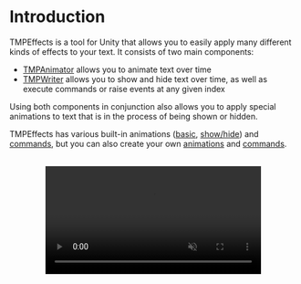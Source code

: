 <link rel="stylesheet" type="text/css" href="../styles.css">
<style>
    .center-vid {
        display: flex;
        justify-content: center;
        align-content: center;
    }
</style>

# Introduction

TMPEffects is a tool for Unity that allows you to easily apply many different kinds of effects to your text.
It consists of two main components:

- [TMPAnimator](tmpanimator.html) allows you to animate text over time
- [TMPWriter](tmpwriter.html) allows you to show and hide text over time, as well as execute commands or raise events at any given index

Using both components in conjunction also allows you to apply special animations to text that is in the process of being shown or hidden.  

TMPEffects has various built-in animations ([basic](tmpanimator_builtinbasicanimations.md), [show/hide](tmpanimator_builtinshowhideanimations.md)) and [commands](tmpwriter_builtincommands.md), but you can also create your own [animations](tmpanimator_creatinganimations.md) and [commands](tmpwriter_creatingcommands.md).

<br/>
<div class="center-vid">
<video class="center-vid" style="min-width: 300px; max-width: 2000px; width:75%; height:auto;" src="../videos/tmpeffects-intro.mp4" width="320" height="240" autoplay loop muted>
  Your browser does not support the video tag.
</video>  
</div>